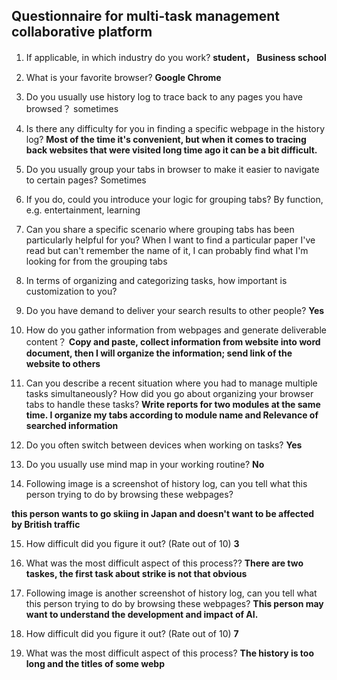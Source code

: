 ## Questionnaire for multi-task management collaborative platform

1.	If applicable, in which industry do you work?   **student， Business school**
2.	What is your favorite browser?  **Google Chrome**
3.	Do you usually use history log to trace back to any pages you have browsed？ sometimes
4.	Is there any difficulty for you in finding a specific webpage in the history log? 
**Most of the time it's convenient, but when it comes to tracing back websites that were visited long time ago it can be a bit difficult.**

5.	Do you usually group your tabs in browser to make it easier to navigate to certain pages?
Sometimes

6.	If you do, could you introduce your logic for grouping tabs?
By function, e.g. entertainment, learning

7.	Can you share a specific scenario where grouping tabs has been particularly helpful for you?
When I want to find a particular paper I've read but can't remember the name of it, I can probably find what I'm looking for from the grouping tabs

8.	In terms of organizing and categorizing tasks, how important is customization to you?


9.	Do you have demand to deliver your search results to other people?
**Yes**

10.	How do you gather information from webpages and generate deliverable content？
**Copy and paste, collect information from website into word document, then I will organize the information; send link of the website to others**

11.	Can you describe a recent situation where you had to manage multiple tasks simultaneously? How did you go about organizing your browser tabs to handle these tasks?
**Write reports for two modules at the same time. I organize my tabs according to module name and Relevance of searched information**

12.	Do you often switch between devices when working on tasks?
**Yes**

13.	Do you usually use mind map in your working routine?
**No**

14.	Following image is a screenshot of history log, can you tell what this person trying to do by browsing these webpages?
 
**this person wants to go skiing in Japan and doesn't want to be affected by British traffic**

15.	How difficult did you figure it out? (Rate out of 10)
**3**

16.	What was the most difficult aspect of this process??
**There are two taskes, the first task about strike is not that obvious**

17.	Following image is another screenshot of history log, can you tell what this person trying to do by browsing these webpages?
**This person may want to understand the development and impact of AI.**
 
18.	How difficult did you figure it out? (Rate out of 10)
**7**
19.	What was the most difficult aspect of this process?
**The history is too long and the titles of some webp**
